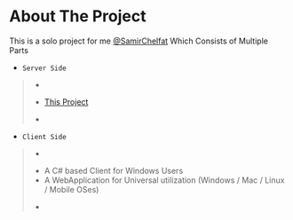 # About The Project
This is a solo project for me [@SamirChelfat](https://github.com/SamirChelfat) Which Consists of Multiple Parts

+ ``` Server Side ```
> + ```
> + [This Project](https://github.com/SamirChelfat/Spectrom_Server) 
> + ```
+ ``` Client Side ```
> + ```
> +  A C# based Client for Windows Users
> +  A WebApplication for Universal utilization (Windows / Mac / Linux / Mobile OSes)
> + ```
